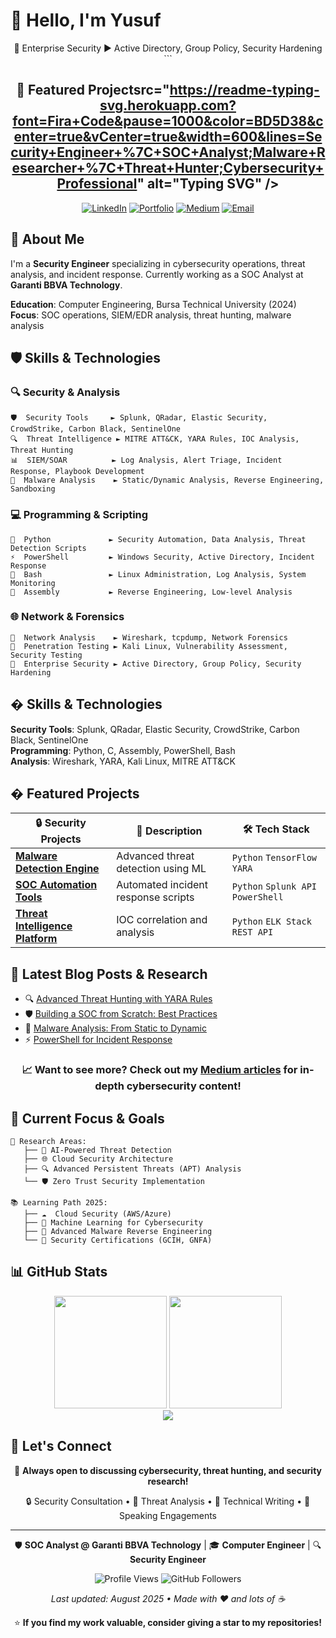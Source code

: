 # 👋 Hello, I'm Yusuf

<div align="center">🏢  Enterprise Security ► Active Directory, Group Policy, Security Hardening
``` 

## 🚀 Featured Projectsrc="https://readme-typing-svg.herokuapp.com?font=Fira+Code&pause=1000&color=BD5D38&center=true&vCenter=true&width=600&lines=Security+Engineer+%7C+SOC+Analyst;Malware+Researcher+%7C+Threat+Hunter;Cybersecurity+Professional" alt="Typing SVG" />
</div>

<div align="center">
  
[![LinkedIn](https://img.shields.io/badge/LinkedIn-0077B5?style=for-the-badge&logo=linkedin&logoColor=white)](https://www.linkedin.com/in/yusufarbc/)
[![Portfolio](https://img.shields.io/badge/Portfolio-FF5722?style=for-the-badge&logo=web&logoColor=white)](https://yusufarbc.github.io/yusufarbc/)
[![Medium](https://img.shields.io/badge/Medium-12100E?style=for-the-badge&logo=medium&logoColor=white)](https://medium.com/@yusufarbc)
[![Email](https://img.shields.io/badge/Email-D14836?style=for-the-badge&logo=gmail&logoColor=white)](mailto:yusufarbc@yandex.com)

</div>

## 🚀 About Me

I'm a **Security Engineer** specializing in cybersecurity operations, threat analysis, and incident response. Currently working as a SOC Analyst at **Garanti BBVA Technology**.

**Education**: Computer Engineering, Bursa Technical University (2024)  
**Focus**: SOC operations, SIEM/EDR analysis, threat hunting, malware analysis  


## 🛡️ Skills & Technologies

### 🔍 Security & Analysis
```
🛡️  Security Tools     ► Splunk, QRadar, Elastic Security, CrowdStrike, Carbon Black, SentinelOne
🔍  Threat Intelligence ► MITRE ATT&CK, YARA Rules, IOC Analysis, Threat Hunting
📊  SIEM/SOAR          ► Log Analysis, Alert Triage, Incident Response, Playbook Development
🔬  Malware Analysis    ► Static/Dynamic Analysis, Reverse Engineering, Sandboxing
```

### 💻 Programming & Scripting
```
🐍  Python             ► Security Automation, Data Analysis, Threat Detection Scripts
⚡  PowerShell         ► Windows Security, Active Directory, Incident Response
🐧  Bash               ► Linux Administration, Log Analysis, System Monitoring
🔧  Assembly           ► Reverse Engineering, Low-level Analysis
```

### 🌐 Network & Forensics
```
📡  Network Analysis    ► Wireshark, tcpdump, Network Forensics
🔐  Penetration Testing ► Kali Linux, Vulnerability Assessment, Security Testing
🏢  Enterprise Security ► Active Directory, Group Policy, Security Hardening
``` 

## � Skills & Technologies

**Security Tools**: Splunk, QRadar, Elastic Security, CrowdStrike, Carbon Black, SentinelOne  
**Programming**: Python, C, Assembly, PowerShell, Bash  
**Analysis**: Wireshark, YARA, Kali Linux, MITRE ATT&CK

## � Featured Projects

<div align="center">

| 🔒 Security Projects | 📝 Description | 🛠️ Tech Stack |
|---------------------|----------------|---------------|
| **[Malware Detection Engine](https://github.com/yusufarbc/malware-detection)** | Advanced threat detection using ML | `Python` `TensorFlow` `YARA` |
| **[SOC Automation Tools](https://github.com/yusufarbc/soc-automation)** | Automated incident response scripts | `Python` `Splunk API` `PowerShell` |
| **[Threat Intelligence Platform](https://github.com/yusufarbc/threat-intel)** | IOC correlation and analysis | `Python` `ELK Stack` `REST API` |

</div>

## 📝 Latest Blog Posts & Research

<!-- BLOG-POST-LIST:START -->
- 🔍 [Advanced Threat Hunting with YARA Rules](https://medium.com/@yusufarbc/advanced-threat-hunting-yara)
- 🛡️ [Building a SOC from Scratch: Best Practices](https://medium.com/@yusufarbc/building-soc-best-practices)
- 🔬 [Malware Analysis: From Static to Dynamic](https://medium.com/@yusufarbc/malware-analysis-guide)
- ⚡ [PowerShell for Incident Response](https://medium.com/@yusufarbc/powershell-incident-response)
<!-- BLOG-POST-LIST:END -->

<div align="center">
  
### 📈 Want to see more? Check out my [Medium articles](https://medium.com/@yusufarbc) for in-depth cybersecurity content!

</div>

## 🎯 Current Focus & Goals

```
🔬 Research Areas:
   ├── 🤖 AI-Powered Threat Detection
   ├── 🌐 Cloud Security Architecture  
   ├── 🔍 Advanced Persistent Threats (APT) Analysis
   └── 🛡️ Zero Trust Security Implementation

📚 Learning Path 2025:
   ├── ☁️  Cloud Security (AWS/Azure)
   ├── 🧠 Machine Learning for Cybersecurity
   ├── 🔐 Advanced Malware Reverse Engineering
   └── 📜 Security Certifications (GCIH, GNFA)
```

## 📊 GitHub Stats

<div align="center">
  <img height="180em" src="https://github-readme-stats.vercel.app/api?username=yusufarbc&show_icons=true&theme=dark&hide_border=true&count_private=true&bg_color=0d1117&title_color=bd5d38&icon_color=bd5d38&text_color=c9d1d9"/>
  <img height="180em" src="https://github-readme-stats.vercel.app/api/top-langs/?username=yusufarbc&layout=compact&theme=dark&hide_border=true&bg_color=0d1117&title_color=bd5d38&text_color=c9d1d9"/>
</div>

<div align="center">
  <img src="https://github-readme-streak-stats.herokuapp.com/?user=yusufarbc&theme=dark&hide_border=true&background=0d1117&ring=bd5d38&fire=bd5d38&currStreakLabel=bd5d38"/>
</div>

## 🤝 Let's Connect

<div align="center">

💬 **Always open to discussing cybersecurity, threat hunting, and security research!**

🔒 Security Consultation • 🎯 Threat Analysis • 📝 Technical Writing • 🎤 Speaking Engagements

</div>

---

<div align="center">

🛡️ **SOC Analyst @ Garanti BBVA Technology** | 🎓 **Computer Engineer** | 🔍 **Security Engineer**

<img src="https://komarev.com/ghpvc/?username=yusufarbc&color=bd5d38&style=flat-square&label=Profile+Views" alt="Profile Views"/>
<img src="https://img.shields.io/github/followers/yusufarbc?color=bd5d38&style=flat-square&label=Followers" alt="GitHub Followers"/>

<em>Last updated: August 2025 • Made with ❤️ and lots of ☕</em>

⭐ **If you find my work valuable, consider giving a star to my repositories!**

</div>
